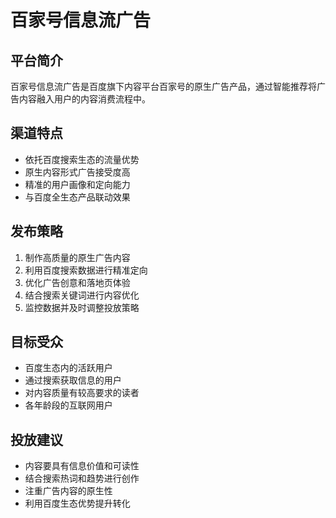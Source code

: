 # 百家号信息流广告

## 平台简介
百家号信息流广告是百度旗下内容平台百家号的原生广告产品，通过智能推荐将广告内容融入用户的内容消费流程中。

## 渠道特点
- 依托百度搜索生态的流量优势
- 原生内容形式广告接受度高
- 精准的用户画像和定向能力
- 与百度全生态产品联动效果

## 发布策略
1. 制作高质量的原生广告内容
2. 利用百度搜索数据进行精准定向
3. 优化广告创意和落地页体验
4. 结合搜索关键词进行内容优化
5. 监控数据并及时调整投放策略

## 目标受众
- 百度生态内的活跃用户
- 通过搜索获取信息的用户
- 对内容质量有较高要求的读者
- 各年龄段的互联网用户

## 投放建议
- 内容要具有信息价值和可读性
- 结合搜索热词和趋势进行创作
- 注重广告内容的原生性
- 利用百度生态优势提升转化